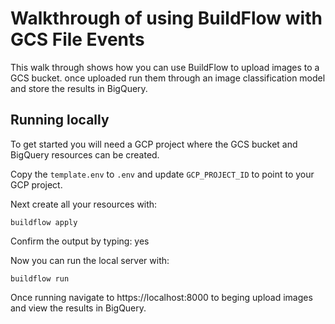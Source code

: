 # Walkthrough of using BuildFlow with GCS File Events 

This walk through shows how you can use BuildFlow to upload images to a GCS bucket. once uploaded run them through an image classification model and store the results in BigQuery.

## Running locally

To get started you will need a GCP project where the GCS bucket and BigQuery resources can be created.

Copy the `template.env` to `.env` and update `GCP_PROJECT_ID` to point to your GCP project.

Next create all your resources with:

```
buildflow apply
```

Confirm the output by typing: yes

Now you can run the local server with:

```
buildflow run
```

Once running navigate to https://localhost:8000 to beging upload images and view the results in BigQuery.
